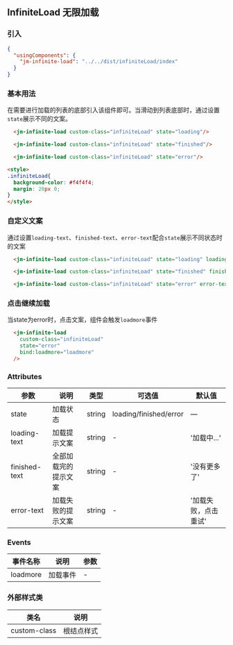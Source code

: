## InfiniteLoad 无限加载

### 引入

```json
{
  "usingComponents": {
    "jm-infinite-load": "../../dist/infiniteLoad/index"
  }
}
```

### 基本用法

在需要进行加载的列表的底部引入该组件即可。当滑动到列表底部时，通过设置`state`展示不同的文案。


```html
  <jm-infinite-load custom-class="infiniteLoad" state="loading"/>

  <jm-infinite-load custom-class="infiniteLoad" state="finished"/>

  <jm-infinite-load custom-class="infiniteLoad" state="error"/>

<style>
.infiniteLoad{
  background-color: #f4f4f4;
  margin: 20px 0;
}
</style>
```

### 自定义文案

通过设置`loading-text`、`finished-text`、`error-text`配合`state`展示不同状态时的文案


```html
  <jm-infinite-load custom-class="infiniteLoad" state="loading" loading-text="自定义加载文案" />

  <jm-infinite-load custom-class="infiniteLoad" state="finished" finished-text="自定义完成文案"/>

  <jm-infinite-load custom-class="infiniteLoad" state="error" error-text="自定义错误文案"/>
```

### 点击继续加载

当state为error时，点击文案，组件会触发`loadmore`事件


```html
  <jm-infinite-load
    custom-class="infiniteLoad"
    state="error"
    bind:loadmore="loadmore"
  />
```

### Attributes
| 参数      | 说明                                 | 类型      | 可选值       | 默认值   |
|---------- |------------------------------------ |---------- |------------- |-------- |
| state      |	加载状态                |	string    |	loading/finished/error |	—     |
| loading-text    | 加载提示文案                      |	string    |	-         |	'加载中...' |
| finished-text      | 全部加载完的提示文案                  | string | - | '没有更多了' |
| error-text  | 加载失败的提示文案                  | string | - | '加载失败，点击重试' |

### Events

| 事件名称      | 说明                                 | 参数     |
|------------- |------------------------------------ |--------- |
| loadmore        | 加载事件                    | -       |

### 外部样式类

| 类名     | 说明                |
|---------|---------------------|
| custom-class | 根结点样式 |
